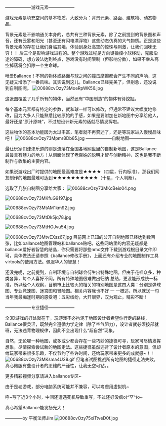 ——————游戏元素——————

游戏元素是填充空间的基本物质，大致分为：背景元素、路面、建筑物、动态物品。

背景元素是不影响通关本身的，总共有三种背景元素，除了之前提到的背景图和声音，还有云雾和阳光（甚至还有闪电漂浮物）这些动态仿真的大气物质。正是这些背景元素的存在让我们身临其境，体验到身处高空的惊悚与刺激，让我们回味无穷！！
后三个是影响游戏进程的。整个游戏过程是方向键操控小球移动，克服沿途的障碍，想方设法达到终点，游戏没有时间限制（但影响分数），如果不幸从高空掉落将会扣除一个生命球。​

唯爱Ballance！不同的物体或路面与球之间的撞击摩擦都会产生不同的声响，这无疑又增添了一番风味。其实说到这儿，Ballance已经完美了，但别急，还没说到自制图呢。
![00688cvOzy73MoeRpWK56.jpg](http://upload-images.jianshu.io/upload_images/8974305-cc0a1b5df824d25f.jpg?imageMogr2/auto-orient/strip%7CimageView2/2/w/1240)

这张图覆盖了几乎所有的物体，当然还有“中国制造”的物体有待挖掘。

每个基本元素都有特定的参数，就和球一样可以修改，但通常不建议大幅度地修改，因为大多人只能熟悉比较原始的手感，如果是要附加在新地图中分享给他人，最好还是“原汁原味”，不过想设计新元素的话就尽情发挥啦。

​这些物体的基本功能因为太过丰富，笔者就不再赘述了，还是等玩家进入慢慢品味吧！
![00688cvOzy73Mpmr8Db85.jpg](http://upload-images.jianshu.io/upload_images/8974305-45d07df339be5167.jpg?imageMogr2/auto-orient/strip%7CimageView2/2/w/1240)
——————自制地图——————

最让玩家们津津乐道的则是流落在全国各地网盘里的自制新地图，这是Ballance最最具有魅力的地方！从侧面体现了老百姓的聪明才智与创新精神，这也是我不断制作与收集的主要内容。

如果说游戏出厂时提供的地图最高难度是★★★★（四星，行内标准），那我们网友制作的地图最难可达到★★★★★★★★★★（十星，个人判断）。

选取了几张自制图分享给大家：​
![00688cvOzy73MKcBeio04.png](http://upload-images.jianshu.io/upload_images/8974305-0e25c184953a4473.png?imageMogr2/auto-orient/strip%7CimageView2/2/w/1240)

![00688cvOzy73MKfuG9197.jpg](http://upload-images.jianshu.io/upload_images/8974305-384a61eab430f569.jpg?imageMogr2/auto-orient/strip%7CimageView2/2/w/1240)

![00688cvOzy73MtAM1km92.jpg](http://upload-images.jianshu.io/upload_images/8974305-be3bcf0bf1d2a929.jpg?imageMogr2/auto-orient/strip%7CimageView2/2/w/1240)

![00688cvOzy73MtDk5jq78.jpg](http://upload-images.jianshu.io/upload_images/8974305-fb0e01a92a8ae3dd.jpg?imageMogr2/auto-orient/strip%7CimageView2/2/w/1240)

![00688cvOzy73MtHOJvu54.jpg](http://upload-images.jianshu.io/upload_images/8974305-9f5094893191b826.jpg?imageMogr2/auto-orient/strip%7CimageView2/2/w/1240)

![00688cvOzy73MtvEXsz67.jpg](http://upload-images.jianshu.io/upload_images/8974305-8b78e8f24c038ebd.jpg?imageMogr2/auto-orient/strip%7CimageView2/2/w/1240)
目前网上已知的公开自制地图已经达到数百张，比如ballance地图管理站和ballance贴吧。这些网站里的内容无疑都是ballance爱好者智慧的结晶，你只需要将那些nmo文件下载到游戏根目录文件即可，具体做法还请参照《ballance修改手册》，上面还有介绍专业的地图制作工具virtools的使用方法。佩服华人的智慧！


还没完呢，之前提到，自制环境与自制球会衍生出特殊地图。但由于花样众多，种类各异，每个人喜好不同，所有特殊地图很难做出归纳
总结，更没能形成统一标准，所以经个人观察，目前市上比较火的相关的特别地图是这四大类​：分别是弹球图、专业竞速图、迷宫图和冒险图。相关内容我也不好
一
一概述，所以就送一句当年我最痴迷时期的感受吧：五彩缤纷，大开眼界，叹为观止，精彩不断！


——————专业捷径——————

全3D游戏的好处就在于，玩游戏不必拘泥于地图设计者希望你行走的路线，Ballance很灵活，既然完全遵循力学定律（除了空气阻力），设计者就必须按部就班，无法违背物理规律，因此不会出现什么“超自然”现象。

自然，无论哪一种地图，或多或少都会存在一些巧妙的捷径可寻，玩家可尽情发挥想象，尽情探索尝试新的地图走法。这些捷径虽然违背了设计者原本的意图，但却给玩家带来很多乐趣​，不仅节约了些许时间，还给玩家带来更多的成就感~！！
![00688cvOzy73MKsma4U28.gif](http://upload-images.jianshu.io/upload_images/8974305-02c49c89e189482e.gif?imageMogr2/auto-orient/strip%7CimageView2/2/w/1240)
但笔者试图挑战所有地图的捷径走法失败，真心佩服有些设计者的思维的严谨性，让我无空可钻。。

更多精彩视频分享请进入ballance专区~

由于是老游戏，部分电脑系统可能并不兼容，可以考虑用虚拟机~

呼~写了近3个小时，中间还遭遇死机导致重写，不过还好没疯o(^▽^)o~​

​真心希望Ballance能发扬光大！

————by 平衡法师Jim
![00688cvOzy75xiTtveD0f.jpg](http://upload-images.jianshu.io/upload_images/8974305-6e616ade182f05c1.jpg?imageMogr2/auto-orient/strip%7CimageView2/2/w/1240)
